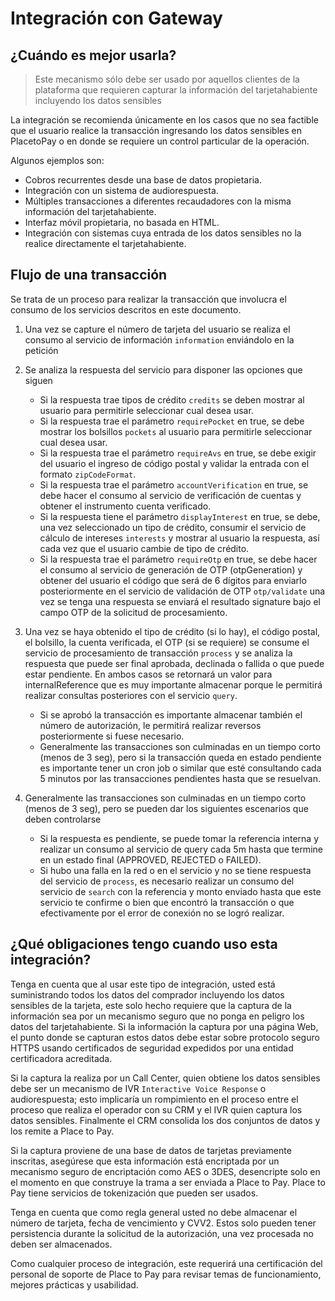 # Integración con Gateway

## ¿Cuándo es mejor usarla?

<!-- theme: info -->
> Este mecanismo sólo debe ser usado por aquellos clientes de la plataforma que requieren capturar la información del tarjetahabiente incluyendo los datos sensibles

La integración se recomienda únicamente en los casos que no sea factible que el usuario realice la transacción ingresando los datos sensibles en PlacetoPay o en donde se requiere un control particular de la operación.

 Algunos ejemplos son:

* Cobros recurrentes desde una base de datos propietaria.
* Integración con un sistema de audiorespuesta.
* Múltiples transacciones a diferentes recaudadores con la misma información del tarjetahabiente.
* Interfaz móvil propietaria, no basada en HTML.
* Integración con sistemas cuya entrada de los datos sensibles no la realice directamente el tarjetahabiente.

## Flujo de una transacción

Se trata de un proceso para realizar la transacción que involucra el consumo de los servicios descritos en este documento.

1. Una vez se capture el número de tarjeta del usuario se realiza el consumo al servicio de información `information` enviándolo en la petición
    
2. Se analiza la respuesta del servicio para disponer las opciones que siguen
    * Si la respuesta trae tipos de crédito `credits` se deben mostrar al usuario para permitirle seleccionar cual desea usar.
    * Si la respuesta trae el parámetro `requirePocket` en true, se debe mostrar los bolsillos `pockets` al usuario para permitirle seleccionar cual desea usar.
    * Si la respuesta trae el parámetro `requireAvs` en true, se debe exigir del usuario el ingreso de código postal y validar la entrada con el formato `zipCodeFormat`.
    * Si la respuesta trae el parámetro `accountVerification` en true, se debe hacer el consumo al servicio de verificación de cuentas y obtener el instrumento cuenta verificado.
    * Si la respuesta tiene el parámetro `displayInterest` en true, se debe, una vez seleccionado un tipo de crédito, consumir el servicio de cálculo de intereses `interests` y mostrar al usuario la respuesta, así cada vez que el usuario cambie de tipo de crédito.
    * Si la respuesta trae el parámetro `requireOtp` en true, se debe hacer el consumo al servicio de generación de OTP (otpGeneration) y obtener del usuario el código que será de 6 dígitos para enviarlo posteriormente en el servicio de validación de OTP `otp/validate` una vez se tenga una respuesta se enviará el resultado signature bajo el campo OTP de la solicitud de procesamiento.
  
3. Una vez se haya obtenido el tipo de crédito (si lo hay), el código postal, el bolsillo, la cuenta verificada, el OTP (si se requiere) se consume el servicio de procesamiento de transacción `process` y se analiza la respuesta que puede ser final aprobada, declinada o fallida o que puede estar pendiente. En ambos casos se retornará un valor para internalReference que es muy importante almacenar porque le permitirá realizar consultas posteriores con el servicio `query`.
    * Si se aprobó la transacción es importante almacenar también el número de autorización, le permitirá realizar reversos posteriormente si fuese necesario.
    * Generalmente las transacciones son culminadas en un tiempo corto (menos de 3 seg), pero si la transacción queda en estado pendiente es importante tener un cron job o similar que esté consultando cada 5 minutos por las transacciones pendientes hasta que se resuelvan.

4. Generalmente las transacciones son culminadas en un tiempo corto (menos de 3 seg), pero se pueden dar los siguientes escenarios que deben controlarse
    * Si la respuesta es pendiente, se puede tomar la referencia interna y realizar un consumo al servicio de query cada 5m hasta que termine en un estado final (APPROVED, REJECTED o FAILED).
    * Si hubo una falla en la red o en el servicio y no se tiene respuesta del servicio de `process`, es necesario realizar un consumo del servicio de `search` con la referencia y monto enviado hasta que este servicio te confirme o bien que encontró la transacción o que efectivamente por el error de conexión no se logró realizar.

## ¿Qué obligaciones tengo cuando uso esta integración? 

Tenga en cuenta que al usar este tipo de integración, usted está suministrando todos los datos del comprador incluyendo los datos sensibles de la tarjeta, este solo hecho requiere que la captura de la información sea por un mecanismo seguro que no ponga en peligro los datos del tarjetahabiente.  Si la información la captura por una página Web, el punto donde se capturan estos datos debe estar sobre protocolo seguro HTTPS usando certificados de seguridad expedidos por una entidad certificadora acreditada.

Si la captura la realiza por un Call Center, quien obtiene los datos sensibles debe ser un mecanismo de IVR `Interactive Voice Response` o audiorespuesta; esto implicaría un rompimiento en el proceso entre el proceso que realiza el operador con su CRM y el IVR quien captura los datos sensibles.  Finalmente el CRM consolida los dos conjuntos de datos y los remite a Place to Pay.

Si la captura proviene de una base de datos de tarjetas previamente inscritas, asegúrese que esta información está encriptada por un mecanismo seguro de encriptación como AES o 3DES, desencripte solo en el momento en que construye la trama a ser enviada a Place to Pay. Place to Pay tiene servicios de tokenización que pueden ser usados.

Tenga en cuenta que como regla general usted no debe almacenar el número de tarjeta, fecha de vencimiento y CVV2.  Estos solo pueden tener persistencia durante la solicitud de la autorización, una vez procesada no deben ser almacenados.

Como cualquier proceso de integración, este requerirá una certificación del personal de soporte de Place to Pay para revisar temas de funcionamiento, mejores prácticas y usabilidad.